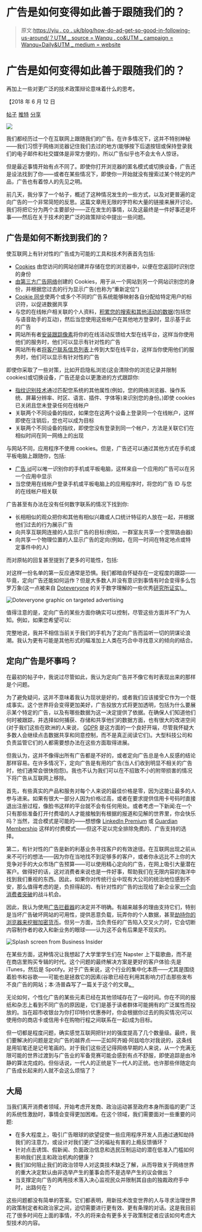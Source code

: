 # 广告是如何变得如此善于跟随我们的？

> 原文:[https://yiu . co . uk/blog/how-do-ad-get-so-good-in-following-us-around/？UTM _ source = Wanqu . co&UTM _ campaign = Wanqu+Daily&UTM _ medium = website](https://yiu.co.uk/blog/how-did-adverts-get-so-good-at-following-us-around/?utm_source=wanqu.co&utm_campaign=Wanqu+Daily&utm_medium=website)

# 广告是如何变得如此善于跟随我们的？

再加上一些对更广泛的技术政策辩论意味着什么的思考。

【2018 年 6 月 12 日

[帖子](https://www.facebook.com/sharer/sharer.php?u=https%3A%2F%2Fyiu.co.uk%2Fblog%2Fhow-did-adverts-get-so-good-at-following-us-around%2F "Share on Facebook") [推特](https://twitter.com/intent/tweet?text=How+did+adverts+get+so+good+at+following+us+around%3F&url=https%3A%2F%2Fyiu.co.uk%2Fblog%2Fhow-did-adverts-get-so-good-at-following-us-around%2F&via=clry2 "Share on Twitter") [分享](https://www.linkedin.com/shareArticle?mini=true&url=https%3A%2F%2Fyiu.co.uk%2Fblog%2Fhow-did-adverts-get-so-good-at-following-us-around%2F "Share on LinkedIn")

![](../Images/1a636e88ca6730a1571246cff2f592e6.png)

我们都经历过一个在互联网上跟随我们的广告。在许多情况下，这并不特别神秘——我们习惯于网络浏览器记住我们去过的地方(能够按下后退按钮或保持登录我们的电子邮件和社交媒体是非常方便的)，所以广告似乎也不会太令人惊讶。

但是最近事情开始有点不同了。即使你打开浏览器的匿名模式或切换设备，广告还是设法找到了你——或者在某些情况下，即使你一开始就没有搜索过某个特定的产品，广告也有着惊人的先见之明。

前几天，我分享了一个帖子，概述了这种情况发生的一些方式，以及对更普遍的定向广告的一个非常简短的反思。这篇文章用无限的字符和大量的链接来展开讨论。我们将把它分为两个主要部分——正在发生的事情，以及这最终是一件好事还是坏事——然后在关于技术的更广泛的政策辩论中提出一些问题。

## 广告是如何不断找到我们的？

使互联网上有针对性的广告成为可能的工具和技术列表首先包括:

*   [Cookies](https://en.wikipedia.org/wiki/HTTP_cookie) 由您访问的网站创建并存储在您的浏览器中，以便在您返回时识别您的身份
*   [由第三方广告网络](https://en.wikipedia.org/wiki/HTTP_cookie#Third-party_cookie)创建的 Cookies，用于从一个网站到另一个网站识别您的身份，并根据您过去的行为显示广告(也称为“重新定位”)
*   [Cookie 同步](https://robertheaton.com/2017/11/21/cookie-syncing-how-online-trackers-talk-about-you-behind-your-back/)使两个或多个不同的广告系统能够映射各自分配给特定用户的标识符，以促进数据共享
*   与您的在线帐户相关联的个人资料，[积累您的搜索和其他活动的数据](https://myactivity.google.com/myactivity)(包括您与语音助手的互动)，然后当您使用这些帐户在其他地方登录时，显示基于此的广告
*   网站所有者[安装跟踪像素](https://www.shopify.co.uk/blog/72787269-relax-advertising-on-facebook-just-got-a-lot-easier)将你的在线活动反馈给大型在线平台，这样当你使用他们的服务时，他们可以显示有针对性的广告
*   网站所有者[将客户联系信息列表](https://business.twitter.com/en/help/campaign-setup/campaign-targeting/tailored-audiences/TA-from-lists.html)上传到大型在线平台，这样当你使用他们的服务时，他们可以显示有针对性的广告

即使你采取了一些对策，比如开启隐私浏览(这会清除你的浏览记录并限制 cookies)或切换设备，广告还是会以更激进的方式跟踪你:

*   [指纹识别技术](https://panopticlick.eff.org/about#browser-fingerprinting)通过匹配您系统的其他属性(例如，您的网络浏览器、操作系统、屏幕分辨率、时区、语言、插件、字体等)来识别您的身份。)即使 cookies 已关闭且您未登录任何在线帐户
*   关联两个不同设备的指纹，如果您在这两个设备上登录同一个在线帐户，这样即使在注销后，您也可以成为目标
*   关联两个不同设备的指纹，即使您没有登录到同一个帐户，方法是关联它们在相似时间在同一网络上的出现

与网站不同，应用程序不使用 cookies。但是，广告还可以通过其他方式在手机或平板电脑上跟随你，包括:

*   [广告 id](https://support.google.com/adxbuyer/answer/3221407?hl=en)可以唯一识别你的手机或平板电脑，这样来自一个应用的广告可以在另一个应用中显示
*   当您使用在线帐户登录手机或平板电脑上的应用程序时，将您的广告 ID 与您的在线帐户相关联

广告甚至有办法在没有任何数字联系的情况下找到你:

*   长相相似的观众把你和其他有相似兴趣或人口统计特征的人放在一起，并根据他们过去的行为展示广告
*   向共享互联网连接的人显示广告的目标(例如，一群室友共享一个宽带路由器)
*   向共享一个物理位置的人显示广告的定向(例如，在同一时间在特定地点或特定事件中的人)

而对原帖的回复甚至提到了更多的可能性，包括:

对这样一份名单的第一反应通常是恐惧。我们都暗自怀疑存在一定程度的跟踪——毕竟，定向广告还能如何运作？但是大多数人并没有意识到事情有时会变得多么包罗万象(这一点被来自 [Doteveryone](https://twitter.com/doteveryoneuk) 的关于数字理解的一些优秀[研究所证实)。](http://understanding.doteveryone.org.uk/)

![Doteveryone graphic on targeted advertising](../Images/3ee4de7ef9dd7da1b9ac41fe02f6828a.png)

值得注意的是，定向广告的某些方面你确实可以控制，尽管这些方面并不广为人知。例如，如果您希望可以:

完整地说，我并不相信当前关于我们的手机为了定向广告而监听一切的阴谋论浪潮。我认为更有可能是其他形式的瞄准加上人类在巧合中寻找意义的倾向的结合。

## 定向广告是坏事吗？

在最初的帖子中，我说过尽管如此，我认为定向广告并不像它有时表现出来的那样是个问题。

为了避免疑问，这并不意味着我认为现状是好的，或者我们应该接受它作为一个既成事实。这个世界将会变得更加美好，广告投放方式将更加透明，包括为什么要展示某个特定的广告，以及有哪些数据为这一决定提供了依据。在确保人们知道他们何时被跟踪，并选择如何捕获、存储和共享他们的数据方面，也有很大的改进空间(对于我们这些在欧洲的人来说， [GDPR](https://en.wikipedia.org/wiki/General_Data_Protection_Regulation) 是这方面的一个良好开端，尽管我怀疑大多数人会继续点击数据共享和同意控制，而不是真正阅读它们)。大型科技公司和负责监管它们的人都需要想办法在这些方面取得进展。

但我认为，这并不像得出所有广告都是不好的，或者定向广告总是令人反感的结论那样容易。在许多情况下，定向广告是有用的广告(当人们收到明显不相关的广告时，他们通常会很快抱怨)。我也不认为我们可以在不招致不小的附带损害的情况下将广告从互联网上移除。

首先，有些真实的产品和服务对每个人来说的最佳价格是零，因为这能让最多的人参与进来。如果有很大一部分人因为价格过高，或者在要求提供信用卡号码时直接退出注册过程，像脸书这样的平台就不会有任何用处。或者考虑一下新闻:在一个只有那些准备打开付费墙的人才能接触到有根据的报道和见解的世界里，你会快乐吗？当然，混合模式是可能的——想想像 [LinkedIn Premium](https://premium.linkedin.com/) 或 [Guardian Membership](https://membership.theguardian.com/) 这样的付费模式——但这不足以完全排除免费的、广告支持的选择。

第二，有针对性的广告是新的利基业务寻找客户的有效途径。在互联网出现之前从来不可行的想法——因为你在当地找不到足够多的客户，或者你永远比不上你的大竞争对手的大众市场广告预算——可以使用精心定向的广告，在网上吸引大量潜在客户。做得好的话，这对消费者来说也是一件好事，帮助我们在无限内容的海洋中找到我们重视的东西。因此，如果你对传统行业中现有大公司的统治地位感到不安，那么值得考虑的是，负担得起的、有针对性的广告的出现给了新企业家[一个向消费者突破](https://www.economist.com/business/2018/03/31/a-long-overdue-disruption-in-menstrual-products)的战斗机会。

因此，我认为使用[广告拦截器](https://en.wikipedia.org/wiki/Ad_blocking)的决定并不明确。有越来越多的理由支持它们，特别是当坏广告破坏网站的可用性，提供恶意负载，玩弄你的个人数据，甚至[劫持你的浏览器来挖掘加密货币](https://gizmodo.com/hackers-hijacking-cpus-to-mine-cryptocurrency-have-now-1822466650)。但另一方面，当负责任的广告陷入交叉火力时，它会切断内容制作者的收入和新业务的眼球——认为这不会有后果是不现实的。

![Splash screen from Business Insider](../Images/bb20b3a7c1f7a73e8120f2e66e0a9df7.png)

在某些方面，这种情况让我想起了大学里学生们在 Napster 上下载歌曲，而不是在商店里购买专辑的时代。这个问题的最终解决方案是更好的客户体验:先是 iTunes，然后是 Spotify。对于广告来说，这个行业的集中化本质——尤其是围绕着脸书和谷歌——可能也是拯救它的因素(谷歌已经在利用其影响力打击那些发布不良广告的网站；本·汤普森写了一篇关于这个的文章[。](https://stratechery.com/2018/the-aggregator-paradox/)

无论如何，个性化广告的某些元素已经在其他领域存在了一段时间。你在不同的报纸和杂志上看到不同广告的原因是，它们是基于读者群体可能拥有的广泛属性而投放的。当在超市收银台为你打印特价优惠券时，你会根据你过去的购买情况(可以使用你的商店卡或信用卡在购物行程之间联系在一起)成为目标。

但一切都是程度问题，确实感觉互联网把针对的强度提高了几个数量级。最终，我们要解决的问题是定向广告的越界点——正如阿齐姆·阿兹哈尔对我说的，这条线是用铅笔还是记号笔画的。对于我们这些还记得网络早期的人来说，从一个充满无限可能的世界过渡到与广告业的军备竞赛可能会感到有点不舒服，即使追踪是由冷静的算法完成的。但俗话说，一代人的正统是下一代人的正统。也许那些伴随定向广告成长起来的人就不会这么烦恼了？

## 大局

当我们离开消费者领域，开始考虑开发商、政治运动甚至政府本身所面临的更广泛的系统性激励时，事情会变得更加困难。在这个领域，我们需要面对一些重要的问题:

*   在多大程度上，吸引广告眼球的欲望促使一些应用程序开发人员通过通知劫持我们的注意力，或设计对我们更广泛的福祉有害的上瘾反馈循环？
*   针对点击诱饵、假新闻、负面政治信息和选民压制运动的潜在低准入门槛如何影响我们民主和政治机构的健康？
*   我们如何阻止我们的政治领导人对这类技术缺乏了解，从而导致关于网络世界的重大决定默认由非选举产生的董事会而不是选举产生的议会做出？
*   当支撑定向广告的两用技术落入决心监视民众并限制其自由的独裁政府手中时，出路何在？

这些问题都没有简单的答案。它们都表明，用新技术改变世界的人与寻求治理世界的政策制定者和政治家之间，迫切需要进行更有效、更有条理的对话。这是我目前花了很多时间在上面的事情，不久的将来会有更多关于政策制定者应该如何考虑大型技术的内容。